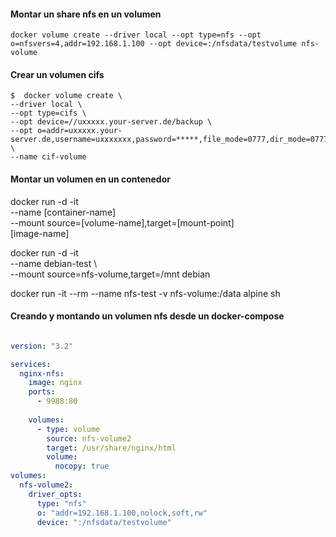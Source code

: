 #### Montar un share nfs en un volumen

    docker volume create --driver local --opt type=nfs --opt o=nfsvers=4,addr=192.168.1.100 --opt device=:/nfsdata/testvolume nfs-volume

#### Crear un volumen cifs

    $  docker volume create \
	--driver local \
	--opt type=cifs \
	--opt device=//uxxxxx.your-server.de/backup \
	--opt o=addr=uxxxxx.your-server.de,username=uxxxxxxx,password=*****,file_mode=0777,dir_mode=0777 \
	--name cif-volume


#### Montar un volumen en un contenedor

   docker run -d -it \
   --name [container-name] \
   --mount source=[volume-name],target=[mount-point]\
   [image-name]


   docker run -d -it \
   --name debian-test \        
   --mount source=nfs-volume,target=/mnt debian

   docker run -it --rm --name nfs-test -v nfs-volume:/data alpine sh

#### Creando y montando un volumen nfs desde un docker-compose


```yaml

version: "3.2"

services:
  nginx-nfs:
    image: nginx
    ports:
      - 9988:80
    
    volumes:
      - type: volume
        source: nfs-volume2
        target: /usr/share/nginx/html
        volume:
          nocopy: true
volumes:
  nfs-volume2:
    driver_opts:
      type: "nfs"
      o: "addr=192.168.1.100,nolock,soft,rw"
      device: ":/nfsdata/testvolume"
```
